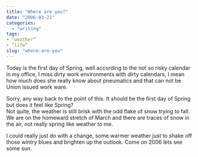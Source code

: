 ```yaml
---
title: "Where are you?"
date: "2006-03-21"
categories: 
  - "writing"
tags:
- “weather”
- “life”
slug: "where-are-you"
---
```


Today is the first day of Spring, well according to the not so risky calendar in my office, I miss dirty work environments with dirty calendars, I mean how much does she really know about pneumatics and that can not be Union issued work ware.

Sorry, any way back to the point of this. It should be the first day of Spring but does it feel like Spring?  
Not quite, the weather is still brisk with the odd flake of snow trying to fall. We are on the homeward stretch of March and there are traces of snow in the air, not really spring like weather to me.

I could really just do with a change, some warmer weather just to shake off those wintry blues and brighten up the outlook. Come on 2006 lets see some sun.
